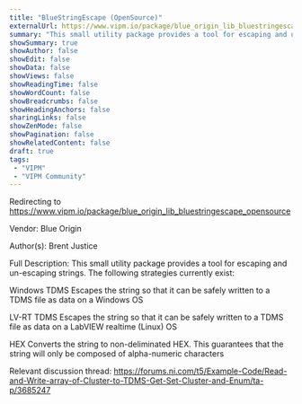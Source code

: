 ```yaml
---
title: "BlueStringEscape (OpenSource)"
externalUrl: https://www.vipm.io/package/blue_origin_lib_bluestringescape_opensource
summary: "This small utility package provides a tool for escaping and un-escaping strings."
showSummary: true
showAuthor: false
showEdit: false
showData: false
showViews: false
showReadingTime: false
showWordCount: false
showBreadcrumbs: false
showHeadingAnchors: false
sharingLinks: false
showZenMode: false
showPagination: false
showRelatedContent: false
draft: true
tags:
 - "VIPM"
 - "VIPM Community"
---
```


Redirecting to https://www.vipm.io/package/blue_origin_lib_bluestringescape_opensource

Vendor: Blue Origin

Author(s): Brent Justice
 
Full Description:
This small utility package provides a tool for escaping and un-escaping strings.  The following strategies currently exist:

Windows TDMS
Escapes the string so that it can be safely written to a TDMS file as data on a Windows OS

LV-RT TDMS 
Escapes the string so that it can be safely written to a TDMS file as data on a LabVIEW realtime (Linux) OS

HEX
Converts the string to non-deliminated HEX.  This guarantees that the string will only be composed
of alpha-numeric characters

Relevant discussion thread:
https://forums.ni.com/t5/Example-Code/Read-and-Write-array-of-Cluster-to-TDMS-Get-Set-Cluster-and-Enum/ta-p/3685247